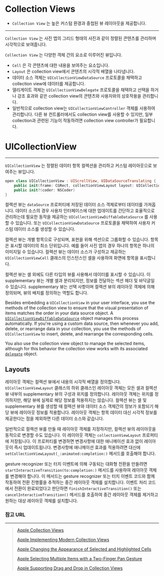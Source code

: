 # Collection Views

- `Collection View` 는 높은 커스텀 환경과 중첩된 뷰 레이아웃을 제공합니다.

---

`Collection View` 는 사진 앱의 그리드 형태의 사진과 같이 정렬된 콘텐츠를 관리하며 시각적으로 보여줍니다.

`Collection View` 는 다양한 객체 간의 요소로 이루어진 뷰입니다.

-   `Cell` 은 각 콘텐츠에 대한 내용을 보여주는 요소입니다.
-   `Layout` 은 collection view에서 콘텐츠의 시각적 배열을 나타냅니다.
-   데이터 소스 객체는 `UICollectionViewDataSource` 프로토콜을 채택하고 collection view에 데이터를 제공합니다.
-   델리게이트 객체는 `UICollectionViewDelegate` 프로토콜을 채택하고 선택을 하거나 강조 효과와 같은 collection view의 콘텐츠와 사용자와의 상호작용을 관리합니다.
-   일반적으로 collection view는 `UICollectionViewController` 객체를 사용하여 관리합니다. 다른 뷰 컨트롤러에서도 collection view를 사용할 수 있지만, 일부 collection과 관련된 기능이 작동하려면 collection view controller가 필요합니다.

# UICollectionView

---

`UICollectionView` 는 정렬된 데이터 항목 컬렉션을 관리하고 커스텀 레이아웃으로 보여주는 뷰입니다.

```swift
open class UICollectionView : UIScrollView, UIDataSourceTranslating {
  	public init(frame: CGRect, collectionViewLayout layout: UICollectionViewLayout)
  	public init?(coder: NSCoder)
}
```

컬렉션 뷰는 `dataSource` 프로퍼티에 저장된 데이터 소스 객체로부터 데이터를 가져옵니다. 데이터 소스의 경우 사용자 인터페이스에 대한 업데이트를 간단하고 효율적으로 관리하는데 필요한 동작을 제공하는 `UICollectionViewDiffableDataSource` 를 사용할 수 있습니다. 또는 `UICollectionViewDataSource` 프로토콜을 채택하여 사용자 커스텀 데이터 소스를 생성할 수 있습니다.

컬렉션 뷰는 개별 항목으로 구성되며, 표현을 위해 섹션으로 그룹화할 수 있습니다. 항목은 표시할 데이터의 최소 단위입니다. 예를 들어 사진 앱의 경우 하나의 항목은 하나의 이미지일 수 있습니다. 컬렉션 뷰는 데이터 소스가 구성하고 제공하는 `UICollectionViewCell` 클래스의 인스턴스인 셀을 사용하여 화면에 항목을 표시합니다.

컬렉션 뷰는 셀 외에도 다른 타입의 뷰를 사용해서 데이터를 표시할 수 있습니다. 이 supplementary 뷰는 개별 셀과 분리되지만, 정보를 전달하는 섹션 헤더 및 바닥글일 수 있습니다. supplementary 뷰는 선택 사항이며 컬렉션 뷰의 레이아웃 객체에 의해 정의되며, 뷰의 배치를 정의하는 역할도 합니다.

Besides embedding a `UICollectionView` in your user interface, you use the methods of the collection view to ensure that the visual presentation of items matches the order in your data source object. A [`UICollectionViewDiffableDataSource`](https://developer.apple.com/documentation/uikit/uicollectionviewdiffabledatasource) object manages this process automatically. If you're using a custom data source, then whenever you add, delete, or rearrange data in your collection, you use the methods of `UICollectionView` to insert, delete, and rearrange the corresponding cells. 

You also use the collection view object to manage the selected items, although for this behavior the collection view works with its associated [`delegate`](https://developer.apple.com/documentation/uikit/uicollectionview/1618033-delegate) object.

## Layouts

레이아웃 객체는 컬렉션 뷰에서 내용의 시각적 배열을 정의합니다. `UICollectionViewLayout` 클래스의 하위 클래스인 레이아웃 객체는 모든 셀과 컬렉션 뷰 내부의 supplementary 뷰의 구성과 위치를 정의합니다. 레이아웃 객체는 위치를 정의하지만, 해당 뷰에 실제로 해당 정보를 적용하지는 않습니다. 컬렉션 뷰는 셀 및 supplementary 뷰를 생성할 때 컬렉션 뷰와 데이터 소스 객체간의 정보가 포함되기 해당 뷰에 레이아웃 정보를 적용합니다. 레이아웃 객체는 항목 데이터 대신 시각적 정보를 제공한다는 점을 제외하면 다른 데이터 소스와 같습니다.

일반적으로 컬렉션 뷰를 만들 때 레이아웃 객체를 지정하지만, 컬렉션 뷰의 레이아웃을 동적으로 변경할 수도 있습니다. 이 레이아웃 객체는 `collectionViewLayout` 프로퍼티에 저장됩니다. 이 프로퍼티를 변경하면 변경사항에 대한 애니메이션 효과 없이 레이아웃이 즉시 업데이트됩니다. 변경사항에 애니메이션 효과를 적용하려면 대신에 `setCollectionViewLayout(_:animated:completion:)` 메서드를 호출해야 합니다.

gesture recognizer 또는 터치 이벤트에 의해 구동되는 대화형 전환을 만들려면 `startInteractiveTransition(to:completion:)` 메서드를 사용하여 레이아웃 객체를 변경해야 합니다. 이 메서드는 gesture recognizer 또는 터치 이벤트 코드와 함께 작동하여 전환 진행률을 추적하는 중간 레이아웃 객체를 설치합니다. 이벤트 처리 코드에서 전환이 완료되었다고 판단하면 `finishInteractiveTransition()` 또는 `cancelInteractiveTransition()` 메서드를 호출하여 중간 레이아웃 객체를 제거하고 원하는 대상 레이아웃 객체를 설치합니다.

### 참고 URL

---

>[Apple Collection Views](https://developer.apple.com/documentation/uikit/views_and_controls/collection_views)
>
>[Apple Implementing Modern Collection Views](https://developer.apple.com/documentation/uikit/views_and_controls/collection_views/implementing_modern_collection_views)
>
>[Apple Changing the Appearance of Selected and Highlighted Cells](https://developer.apple.com/documentation/uikit/uicollectionviewdelegate/changing_the_appearance_of_selected_and_highlighted_cells)
>
>[Apple Selecting Multiple Items with a Two-Finger Pan Gesture](https://developer.apple.com/documentation/uikit/uitableviewdelegate/selecting_multiple_items_with_a_two-finger_pan_gesture)
>
>[Apple Supporting Drag and Drop in Collection Views](https://developer.apple.com/documentation/uikit/views_and_controls/collection_views/supporting_drag_and_drop_in_collection_views)
>
>